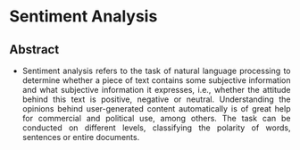 # Sentiment Analysis

## Abstract
<ul>
  <li><p align="justify"> Sentiment analysis refers to the task of natural language processing to determine whether a piece of text contains some subjective information and what subjective information it expresses, i.e., whether the attitude behind this text is  positive,  negative or neutral. Understanding the opinions behind user-generated content automatically is of great help for commercial and political use, among others. The task can be conducted on different levels, classifying the polarity of words, sentences or entire documents.</p></li>
</ul>

<!-- ## Introduction
<ul>
  <li> <p align="justify">The major reason why we are using sentiment analysis is to minimize the negative or unpleasant comment or post made by certain user. The basic thing that sentiment analysis do is it will take user comment or post as input and it will work on it and specify how negative or improper to other user. After certain rating which set by the developer itself and will not let user to post it if it crosses that boundary.</p></li>
</ul>

## Proposed System
<ul>
  <li><p align="justify">This project is a standalone system capable of detecting Negative posts or unpleasant word which are disturbing other user while this system will analyze the post which is created by the user if the post pass through the classifier without any more negative (certain amount) score then post will post to the feeders and it will available the feeder until people are reporting the post. If any post has negative score after a certain value which is set by the company’s law or rules then the post will not be sent to the feeders.</p></li>
</ul>

## Flow of System
<ul>
</ul> -->
